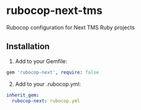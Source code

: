 # rubocop-next-tms

Rubocop configuration for Next TMS Ruby projects

## Installation

1. Add to your Gemfile:

```ruby
gem 'rubocop-next', require: false
```

2. Add to your .rubocop.yml:

```yaml
inherit_gem:
  rubocop-next: rubocop.yml
```
